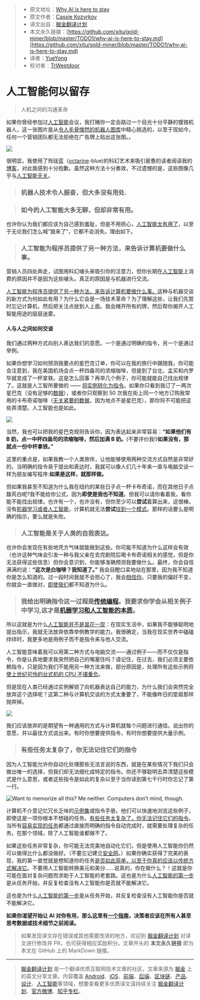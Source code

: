 > * 原文地址：[Why AI is here to stay](https://medium.com/hackernoon/why-ai-is-here-to-stay-9c75b1868b9b)
> * 原文作者：[Cassie Kozyrkov](https://medium.com/@kozyrkov)
> * 译文出自：[掘金翻译计划](https://github.com/xitu/gold-miner)
> * 本文永久链接：[https://github.com/xitu/gold-miner/blob/master/TODO1/why-ai-is-here-to-stay.md](https://github.com/xitu/gold-miner/blob/master/TODO1/why-ai-is-here-to-stay.md)
> * 译者：[YueYong](https://github.com/YueYongDev)
> * 校对者：[TrWestdoor](https://github.com/TrWestdoor)

# 人工智能何以留存

> 人机之间的沟通革命

如果你曾经参加过[人工智能](http://bit.ly/quaesita_ai)会议，我打赌你一定会路过一个目光十分平静的镀铬机器人，这一张图片是从[令人毛骨悚然的机器人图库](https://twitter.com/hmason/status/1123750831587827713)中精心挑选的，以至于现如今，任何一个营销团队都无法拒绝在广告牌上贴出这张图。。

![](https://miro.medium.com/max/1400/1*YO5HhWqmVtefTl_aXi5xKw.png)

很明显，我使用了玲珑蓝（[octarine](http://bit.ly/octarineai)-blue)的科幻艺术来吸引疲惫的读者阅读我的[博客](https://medium.com/@kozyrkov)，对此我感到十分抱歉。虽然这种方法十分奏效，不过遗憾的是，这些图像几乎与[人工智能无关](http://bit.ly/quaesita_ai)。

> ### 机器人技术令人振奋，但大多没有用处.

> ### 如今的人工智能大多无聊，但却非常有用。

也许你认为我们都应该为自己感到羞耻，但是不用担心，[人工智能](http://bit.ly/quaesita_ai)[太有用了](http://bit.ly/quaesita_island)，以至于无论我们怎么喊“狼来了”，它都不会消失。理由如下。

> ### 人工智能为程序员提供了另一种方法，来告诉计算机要做什么事。

营销人员四处奔走，试图用科幻噱头来吸引你的注意力，但你长期在[人工智能](http://bit.ly/quaesita_ai)上消费的原因并不是因为这些噱头。真正的原因是与机器进行交流。

[人工智能为程序员提供了另一种方法，来告诉计算机要做什么事。](http://bit.ly/quaesita_simplest)这种与机器交谈的新方式为何如此有用？为什么它会是一场技术革命？为了理解这些，让我们先暂时忘记计算机，然后把关注点放到人上面。我会摊开所有的牌，然后帮你揭开人工智能用途的层层迷雾。

#### 人与人之间如何交谈

我们通过两种方式向别人表达我们的意愿。一个是通过明确的指令，另一个是通过举例。

如果你想学习如何预测我要点的星巴克订单，你可以在我的旅行中跟随我，你可能会注意到，我在美国机场会点一杯四盎司的浓缩咖啡，但是到了台北、孟买和内罗毕就变成了一杯拿铁。这是怎么回事？再举几个例子，你可能就能自己找出规律了。这就是人工智所要做的 —— [将实例转化为指令](http://bit.ly/quaesita_emperor)。如果你只看到我订了一两次星巴克（没有足够的[数据](http://bit.ly/quaesita_hist)），或者你只观察到 50 次我在街上同一个地方订购我常用的卡布奇诺咖啡（[无关紧要的数据](http://bit.ly/quaesita_biasdef)，因为地点不是星巴克），那你将不可能把这些弄清楚。人工智能也是如此。

![](https://cdn-images-1.medium.com/max/2000/0*KrYh8NjTt_xPqTM6.jpg)

当然，我也可以把我的星巴克规则告诉你，因为表达起来非常容易：**“如果他们有 B 奶，点一中杯四盎司的浓缩咖啡，然后加满 B 奶。**(不要评价我!)**如果没有，那就点一份中杯拿铁。”**

这里的重点是，如果我教一个人类旅伴，让他能够使用两种交流方式自然是非常好的。当明确的指令易于提出和表达时，我就可以像人们几十年来一直与电脑交谈一样为朋友编写程序:**如果是这样，就那样做。**

但如果我甚至不知道为什么我在纽约的某些日子点一杯卡布奇诺，而在其他日子点馥芮白呢?我不能给你公式，因为**即使是我也不知道**。但我可以请你看着我，看你能不能找出规律。也许有一个，也许没有，但你至少可以**尝试**着算出来，这很棒。没有[机器学习或者人工智能](http://bit.ly/quaesita_emperor)，计算机就无法**尝试**[找到一个模式](http://bit.ly/quaesita_emperor)。那样的话要么是明确的指示，要么就是失败。

> ### 人工智能是关于人类的自我表达。

也许你会发现在有些地凭方气味就能做到这些。你可能不知道为什么这样会有效（也许这种气味会引发一种与我父亲在去完剧院后喝卡布奇诺相关的感觉，但是你无法获得这些信息）但你会意识到，你能够准确预测我要做什么。最终，你会自信满满的说：**“这次是白咖啡？我知道了。”** 我会目瞪口呆地站在那里，因为我不知道你是怎么知道的。过一段时间我就不会担心了，我会[相信你](http://bit.ly/quaesita_donttrust)。只要我的偏好不变，你就会一直做对，[即使我们](http://bit.ly/quaesita_xai)都不知道为什么。

> ### 我给出明确指令这一过程是[传统编程](http://bit.ly/quaesita_simplest)。我要求你学会从相关例子中学习,这才是[机器学习和人工智能的本质](http://bit.ly/quaesita_emperor)。

所以这就是为什么[人工智能并不是昙花一现](http://bit.ly/quaesita_fad)：在现实生活中，如果我不能够聪明地提出指示，我就无法放弃依靠举例教学的能力。我很确定，当我在现实世界中磕磕绊绊时，我更多地是用例子而不是指令来与他人交流。

人工智能意味着我可以用第二种方式与电脑交流——通过例子——而不仅仅是指令，你是认真地要求我突然把自己的嘴塞住吗？请记住，在过去，我们必须主要依赖指令，只是因为我们不能用另一种方法来做，部分原因是，处理所有这些示例将[使上世纪可怜的台式机的 CPU 不堪重负](http://bit.ly/forbes_ai)。

但是现在人类已经通过实例解锁了向机器表达自己的能力，为什么我们会突然完全放弃这个选择呢？这第二种与计算机交谈的方式太重要了，不能像昨日的垫肩那样抛弃掉。

![](https://cdn-images-1.medium.com/max/2000/0*dkk5YgpnY2U9DYJE.jpg)

我们应该放弃的是期望有一种通用的方式与计算机就每个问题进行通信。说出你的意愿，并以最佳方式说出来。有时你想要提供指令，有时你想要提供大量示例。

> ### 有些任务太复杂了，你无法记住它们的指令

因为人工智能允许你自动化处理那些无法言说的东西，就是在某些情况下我们只会做出唯一的选择，但我们却无法细化成特定的指令。你还不够聪明去弄清楚这些模式是什么意思，或者这些指令是如此的复杂以至于当你读到第七千行时你忘记了第一行。

![Want to memorize all this? Me neither. Computers don’t mind, though.](https://cdn-images-1.medium.com/max/2000/0*7LuSlPgyJ-B5VLGh.JPG)

计算机不介意记忆冗长乏味的[示例集](http://bit.ly/quaesita_hist)或指令手册。他们可以快速地浏览这些例子，即使这是一项你根本不想碰的任务。[有些任务太复杂了，你无法记住它们的指令](http://bit.ly/quaesita_fad)。当所有[容易实现的任务](http://bit.ly/quaesita_fad)都通过直接而明确的指令自动完成时，就需要处理复杂的任务。在那个领域，除了人工智能谁都做不了。

如果这些任务非常复杂，你可能无法完美地自动化它们，但是使用人工智能你仍然可以做得比什么都没做好。（不要忘记建立[安全网](http://bit.ly/quaesita_policy)。）如果你确实获得了完美的表现，我的第一直觉就是想知道你的任务[是否如此简单，以至于你真的应该以传统方式解决它](http://bit.ly/quaesita_fad)。不要用人工智能转换美元和美分......说真的，你在做什么？！这就是你可能在面对复杂问题而求助于人工智能的老套路。这也是为什么[人工智能的第一步](http://bit.ly/quaesita_first)是从任务开始，并反复检查没有人工智能你是否就不能解决它。

这也是为什么[人工智能的第一步](http://bit.ly/quaesita_first)是从任务开始，并反复检查没有人工智能你是否就不能解决它。

**如果你渴望开始让 AI 对你有用，那么这里有[一个指南](http://bit.ly/quaesita_dmguide)，决策者应该在所有人甚至思考数据或技术细节之前阅读。**

> 如果发现译文存在错误或其他需要改进的地方，欢迎到 [掘金翻译计划](https://github.com/xitu/gold-miner) 对译文进行修改并 PR，也可获得相应奖励积分。文章开头的 **本文永久链接** 即为本文在 GitHub 上的 MarkDown 链接。

---

> [掘金翻译计划](https://github.com/xitu/gold-miner) 是一个翻译优质互联网技术文章的社区，文章来源为 [掘金](https://juejin.im) 上的英文分享文章。内容覆盖 [Android](https://github.com/xitu/gold-miner#android)、[iOS](https://github.com/xitu/gold-miner#ios)、[前端](https://github.com/xitu/gold-miner#前端)、[后端](https://github.com/xitu/gold-miner#后端)、[区块链](https://github.com/xitu/gold-miner#区块链)、[产品](https://github.com/xitu/gold-miner#产品)、[设计](https://github.com/xitu/gold-miner#设计)、[人工智能](https://github.com/xitu/gold-miner#人工智能)等领域，想要查看更多优质译文请持续关注 [掘金翻译计划](https://github.com/xitu/gold-miner)、[官方微博](http://weibo.com/juejinfanyi)、[知乎专栏](https://zhuanlan.zhihu.com/juejinfanyi)。

